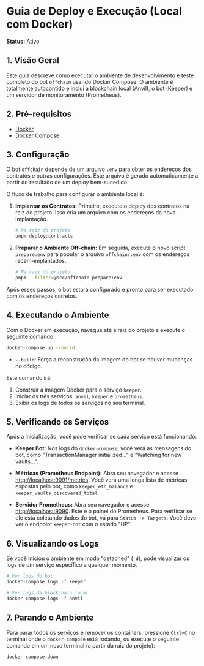 # Guia de Deploy e Execução (Local com Docker)

**Status:** Ativo

## 1. Visão Geral

Este guia descreve como executar o ambiente de desenvolvimento e teste completo do bot `offchain` usando Docker Compose. O ambiente é totalmente autocontido e inclui a blockchain local (Anvil), o bot (Keeper) e um servidor de monitoramento (Prometheus).

## 2. Pré-requisitos

-   [Docker](https://www.docker.com/get-started/)
-   [Docker Compose](https://docs.docker.com/compose/install/)

## 3. Configuração

O bot `offchain` depende de um arquivo `.env` para obter os endereços dos contratos e outras configurações. Este arquivo é gerado automaticamente a partir do resultado de um deploy bem-sucedido.

O fluxo de trabalho para configurar o ambiente local é:

1.  **Implantar os Contratos:** Primeiro, execute o deploy dos contratos na raiz do projeto. Isso cria um arquivo com os endereços da nova implantação.
    ```bash
    # Na raiz do projeto
    pnpm deploy:contracts
    ```

2.  **Preparar o Ambiente Off-chain:** Em seguida, execute o novo script `prepare:env` para popular o arquivo `offchain/.env` com os endereços recém-implantados.
    ```bash
    # Na raiz do projeto
    pnpm --filter=@scc/offchain prepare:env
    ```

Após esses passos, o bot estará configurado e pronto para ser executado com os endereços corretos.

## 4. Executando o Ambiente

Com o Docker em execução, navegue até a raiz do projeto e execute o seguinte comando:

```bash
docker-compose up --build
```

-   `--build`: Força a reconstrução da imagem do bot se houver mudanças no código.

Este comando irá:
1.  Construir a imagem Docker para o serviço `keeper`.
2.  Iniciar os três serviços: `anvil`, `keeper` e `prometheus`.
3.  Exibir os logs de todos os serviços no seu terminal.

## 5. Verificando os Serviços

Após a inicialização, você pode verificar se cada serviço está funcionando:

-   **Keeper Bot:** Nos logs do `docker-compose`, você verá as mensagens do bot, como "TransactionManager initialized..." e "Watching for new vaults...".

-   **Métricas (Prometheus Endpoint):** Abra seu navegador e acesse [http://localhost:9091/metrics](http://localhost:9091/metrics). Você verá uma longa lista de métricas expostas pelo bot, como `keeper_eth_balance` e `keeper_vaults_discovered_total`.

-   **Servidor Prometheus:** Abra seu navegador e acesse [http://localhost:9090](http://localhost:9090). Este é o painel do Prometheus. Para verificar se ele está coletando dados do bot, vá para `Status -> Targets`. Você deve ver o endpoint `keeper-bot` com o estado "UP".

## 6. Visualizando os Logs

Se você iniciou o ambiente em modo "detached" (`-d`), pode visualizar os logs de um serviço específico a qualquer momento.

```bash
# Ver logs do bot
docker-compose logs -f keeper

# Ver logs da blockchain local
docker-compose logs -f anvil
```

## 7. Parando o Ambiente

Para parar todos os serviços e remover os containers, pressione `Ctrl+C` no terminal onde o `docker-compose` está rodando, ou execute o seguinte comando em um novo terminal (a partir da raiz do projeto):

```bash
docker-compose down
```
